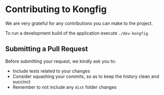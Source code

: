# Contributing to Kongfig

We are very grateful for any contributions you can make to the project.

To run a development build of the application execute `./dev-kongfig`.

## Submitting a Pull Request

Before submitting your request, we kindly ask you to:

- Include tests related to your changes
- Consider squashing your commits, so as to keep the history clean and succinct
- Remember to not include any `dist` folder changes
